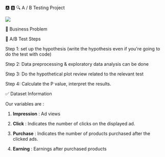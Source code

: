 :a: :b: :mag:  A / B Testing Project

![](https://cdn.ttgtmedia.com/rms/onlineimages/mobile_computing-ab_testing.png)


 :file_folder:  Business Problem
 
 
 :feet: A/B Test Steps
 
Step 1: set up the hypothesis (write the hypothesis even if you're going to do the test with code)

Step 2: Data preprocessing & exploratory data analysis can be done

Step 3: Do the hypothetical plot review related to the relevant test

Step 4: Calculate the P value, interpret the results.
 
 
 
 :white_check_mark:  Dataset Information

Our variables are : 

1. **Impression** : Ad views

2. **Click** : Indicates the number of clicks on the displayed ad.

3. **Purchase** : Indicates the number of products purchased after the clicked ads.

4. **Earning** : Earnings after purchased products

